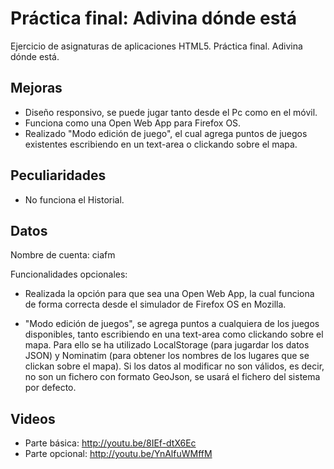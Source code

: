 # Práctica final: Adivina dónde está

Ejercicio de asignaturas de aplicaciones HTML5. Práctica final. Adivina dónde está.

## Mejoras
* Diseño responsivo, se puede jugar tanto desde el Pc como en el móvil.
* Funciona como una Open Web App para Firefox OS.
* Realizado "Modo edición de juego", el cual agrega puntos de juegos
  existentes escribiendo en un text-area o clickando sobre el mapa.

## Peculiaridades
* No funciona el Historial.


## Datos

Nombre de cuenta: ciafm

Funcionalidades opcionales:
* Realizada la opción para que sea una Open Web App, la cual funciona 
  de forma correcta desde el simulador de Firefox OS en Mozilla.

* "Modo edición de juegos", se agrega puntos a cualquiera de los juegos
  disponibles, tanto escribiendo en una text-area como clickando sobre
  el mapa. 
  Para ello se ha utilizado LocalStorage (para jugardar los 
  datos JSON) y Nominatim (para obtener los nombres de los lugares 
  que se clickan sobre el mapa).
  Si los datos al modificar no son válidos, es decir, no son un fichero
  con formato GeoJson, se usará el fichero del sistema por defecto.

## Videos
* Parte básica: http://youtu.be/8IEf-dtX6Ec
* Parte opcional: http://youtu.be/YnAlfuWMffM
